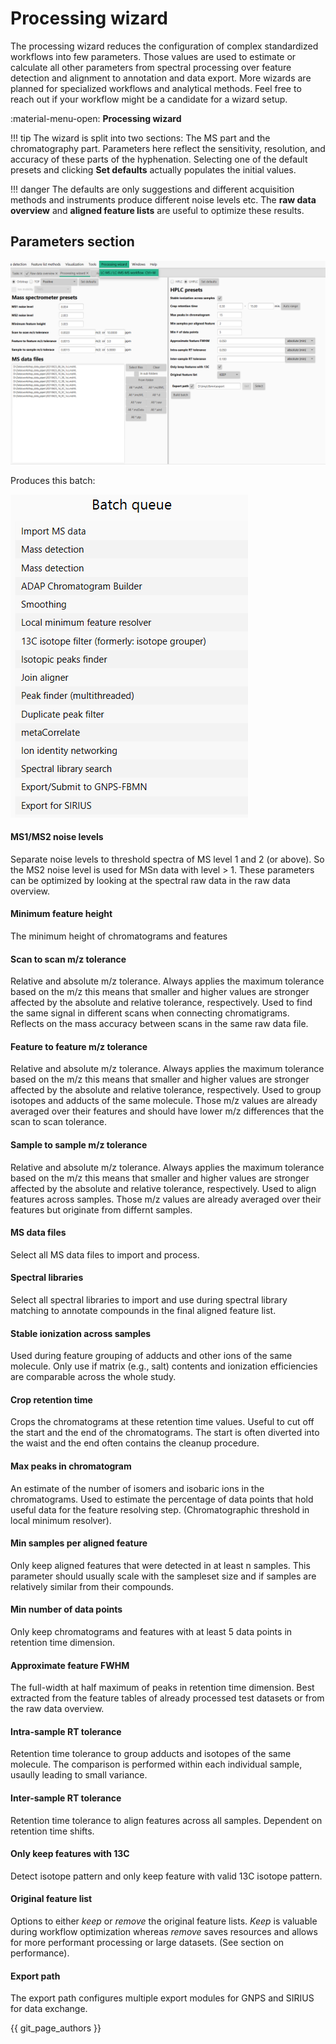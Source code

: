 # Processing wizard

The processing wizard reduces the configuration of complex standardized workflows into few parameters. Those values are used to estimate or calculate all other parameters from spectral processing over feature detection and alignment to annotation and data export. More wizards are planned for specialized workflows and analytical methods. Feel free to reach out if your workflow might be a candidate for a wizard setup.

:material-menu-open: **Processing wizard** 

!!! tip
    The wizard is split into two sections: The MS part and the chromatography part. Parameters here reflect the sensitivity, resolution, and accuracy of these parts of the hyphenation. Selecting one of the default presets and clicking **Set defaults** actually populates the initial values. 

!!! danger
    The defaults are only suggestions and different acquisition methods and instruments produce different noise levels etc. The **raw data overview** and **aligned feature lists** are useful to optimize these results.


## Parameters section

![Processing wizard](reference_media/mzmine_wizard.png)

Produces this batch:

![Processing wizard](reference_media/mzmine_wizard_batch.png)


#### MS1/MS2 noise levels
Separate noise levels to threshold spectra of MS level 1 and 2 (or above). So the MS2 noise level is used for MSn data with level > 1. These parameters can be optimized by looking at the spectral raw data in the raw data overview.

#### Minimum feature height
The minimum height of chromatograms and features

#### Scan to scan m/z tolerance
Relative and absolute m/z tolerance. Always applies the maximum tolerance based on the m/z this means that smaller and higher values are stronger affected by the absolute and relative tolerance, respectively. 
Used to find the same signal in different scans when connecting chromatigrams. Reflects on the mass accuracy between scans in the same raw data file.

#### Feature to feature m/z tolerance
Relative and absolute m/z tolerance. Always applies the maximum tolerance based on the m/z this means that smaller and higher values are stronger affected by the absolute and relative tolerance, respectively. 
Used to group isotopes and adducts of the same molecule. Those m/z values are already averaged over their features and should have lower m/z differences that the scan to scan tolerance.

#### Sample to sample m/z tolerance
Relative and absolute m/z tolerance. Always applies the maximum tolerance based on the m/z this means that smaller and higher values are stronger affected by the absolute and relative tolerance, respectively. 
Used to align features across samples. Those m/z values are already averaged over their features but originate from differnt samples.

#### MS data files
Select all MS data files to import and process.

#### Spectral libraries
Select all spectral libraries to import and use during spectral library matching to annotate compounds in the final aligned feature list. 

#### Stable ionization across samples
Used during feature grouping of adducts and other ions of the same molecule. Only use if matrix (e.g., salt) contents and ionization efficiencies are comparable across the whole study.

#### Crop retention time
Crops the chromatograms at these retention time values. Useful to cut off the start and the end of the chromatograms. The start is often diverted into the waist and the end often contains the cleanup procedure.

#### Max peaks in chromatogram
An estimate of the number of isomers and isobaric ions in the chromatograms. Used to estimate the percentage of data points that hold useful data for the feature resolving step. (Chromatographic threshold in local minimum resolver).

#### Min samples per aligned feature
Only keep aligned features that were detected in at least n samples. This parameter should usually scale with the sampleset size and if samples are relatively similar from their compounds.

#### Min number of data points
Only keep chromatograms and features with at least 5 data points in retention time dimension.  

#### Approximate feature FWHM
The full-width at half maximum of peaks in retention time dimension. Best extracted from the feature tables of already processed test datasets or from the raw data overview.

#### Intra-sample RT tolerance
Retention time tolerance to group adducts and isotopes of the same molecule. The comparison is performed within each individual sample, usaully leading to small variance.

#### Inter-sample RT tolerance
Retention time tolerance to align features across all samples. Dependent on retention time shifts.

#### Only keep features with 13C 
Detect isotope pattern and only keep feature with valid 13C isotope pattern. 

#### Original feature list
Options to either _keep_ or _remove_ the original feature lists. _Keep_ is valuable during workflow optimization whereas _remove_ saves resources and allows for more performant processing or large datasets. (See section on performance).

#### Export path
The export path configures multiple export modules for GNPS and SIRIUS for data exchange. 



{{ git_page_authors }}